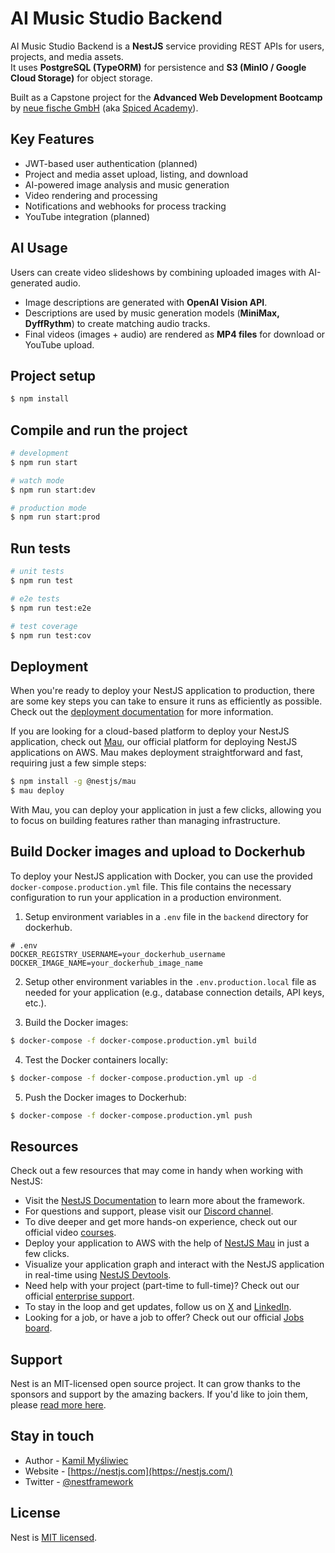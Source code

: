 # AI Music Studio Backend

AI Music Studio Backend is a **NestJS** service providing REST APIs for users, projects, and media assets.  
It uses **PostgreSQL (TypeORM)** for persistence and **S3 (MinIO / Google Cloud Storage)** for object storage.  

Built as a Capstone project for the **Advanced Web Development Bootcamp** by [neue fische GmbH](https://www.neuefische.de/) (aka [Spiced Academy](https://www.spiced-academy.com/)).

## Key Features
- JWT-based user authentication (planned)  
- Project and media asset upload, listing, and download  
- AI-powered image analysis and music generation  
- Video rendering and processing  
- Notifications and webhooks for process tracking  
- YouTube integration (planned)  

## AI Usage
Users can create video slideshows by combining uploaded images with AI-generated audio.  
- Image descriptions are generated with **OpenAI Vision API**.  
- Descriptions are used by music generation models (**MiniMax, DyffRythm**) to create matching audio tracks.  
- Final videos (images + audio) are rendered as **MP4 files** for download or YouTube upload.  

## Project setup

```bash
$ npm install
```

## Compile and run the project

```bash
# development
$ npm run start

# watch mode
$ npm run start:dev

# production mode
$ npm run start:prod
```

## Run tests

```bash
# unit tests
$ npm run test

# e2e tests
$ npm run test:e2e

# test coverage
$ npm run test:cov
```

## Deployment

When you're ready to deploy your NestJS application to production, there are some key steps you can take to ensure it runs as efficiently as possible. Check out the [deployment documentation](https://docs.nestjs.com/deployment) for more information.

If you are looking for a cloud-based platform to deploy your NestJS application, check out [Mau](https://mau.nestjs.com), our official platform for deploying NestJS applications on AWS. Mau makes deployment straightforward and fast, requiring just a few simple steps:

```bash
$ npm install -g @nestjs/mau
$ mau deploy
```

With Mau, you can deploy your application in just a few clicks, allowing you to focus on building features rather than managing infrastructure.

## Build Docker images and upload to Dockerhub

To deploy your NestJS application with Docker, you can use the provided `docker-compose.production.yml` file. This file contains the necessary configuration to run your application in a production environment.

1. Setup environment variables in a `.env` file in the `backend` directory for dockerhub.

```env
# .env
DOCKER_REGISTRY_USERNAME=your_dockerhub_username
DOCKER_IMAGE_NAME=your_dockerhub_image_name
```

2. Setup other environment variables in the `.env.production.local` file as needed for your application (e.g., database connection details, API keys, etc.).

3. Build the Docker images:

```bash
$ docker-compose -f docker-compose.production.yml build
```

4. Test the Docker containers locally:

```bash
$ docker-compose -f docker-compose.production.yml up -d
```

5. Push the Docker images to Dockerhub:

```bash
$ docker-compose -f docker-compose.production.yml push
```

## Resources

Check out a few resources that may come in handy when working with NestJS:

- Visit the [NestJS Documentation](https://docs.nestjs.com) to learn more about the framework.
- For questions and support, please visit our [Discord channel](https://discord.gg/G7Qnnhy).
- To dive deeper and get more hands-on experience, check out our official video [courses](https://courses.nestjs.com/).
- Deploy your application to AWS with the help of [NestJS Mau](https://mau.nestjs.com) in just a few clicks.
- Visualize your application graph and interact with the NestJS application in real-time using [NestJS Devtools](https://devtools.nestjs.com).
- Need help with your project (part-time to full-time)? Check out our official [enterprise support](https://enterprise.nestjs.com).
- To stay in the loop and get updates, follow us on [X](https://x.com/nestframework) and [LinkedIn](https://linkedin.com/company/nestjs).
- Looking for a job, or have a job to offer? Check out our official [Jobs board](https://jobs.nestjs.com).

## Support

Nest is an MIT-licensed open source project. It can grow thanks to the sponsors and support by the amazing backers. If you'd like to join them, please [read more here](https://docs.nestjs.com/support).

## Stay in touch

- Author - [Kamil Myśliwiec](https://twitter.com/kammysliwiec)
- Website - [https://nestjs.com](https://nestjs.com/)
- Twitter - [@nestframework](https://twitter.com/nestframework)

## License

Nest is [MIT licensed](https://github.com/nestjs/nest/blob/master/LICENSE).
